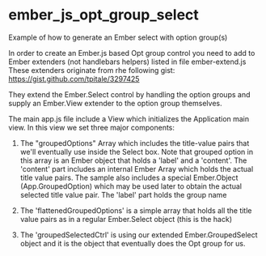 ember_js_opt_group_select
=========================

Example of how to generate an Ember select with option group(s)

In order to create an Ember.js based Opt group control you need to add to Ember extenders (not handlebars helpers) listed in file ember-extend.js
These extenders originate from rhe following gist: https://gist.github.com/tpitale/3297425

They extend the Ember.Select control by handling the option groups and supply an Ember.View extender to the option group themselves.

The main app.js file include a View which initializes the Application main view.
In this view we set three major components:

1. The "groupedOptions" Array which includes the title-value pairs that we'll eventually use inside the Select box. Note that grouped option in this array is an Ember object that holds a 'label' and a 'content'.
The 'content' part includes an internal Ember Array which holds the actual title value pairs.
The sample also includes a special Ember.Object (App.GroupedOption) which may be used later to obtain the actual selected title value pair.
The 'label' part holds the group name

2. The 'flattenedGroupedOptions' is a simple array that holds all the title value pairs as in a regular Ember.Select object (this is the hack)

3. The 'groupedSelectedCtrl' is using our extended Ember.GroupedSelect object and it is the object that eventually does the Opt group for us.
